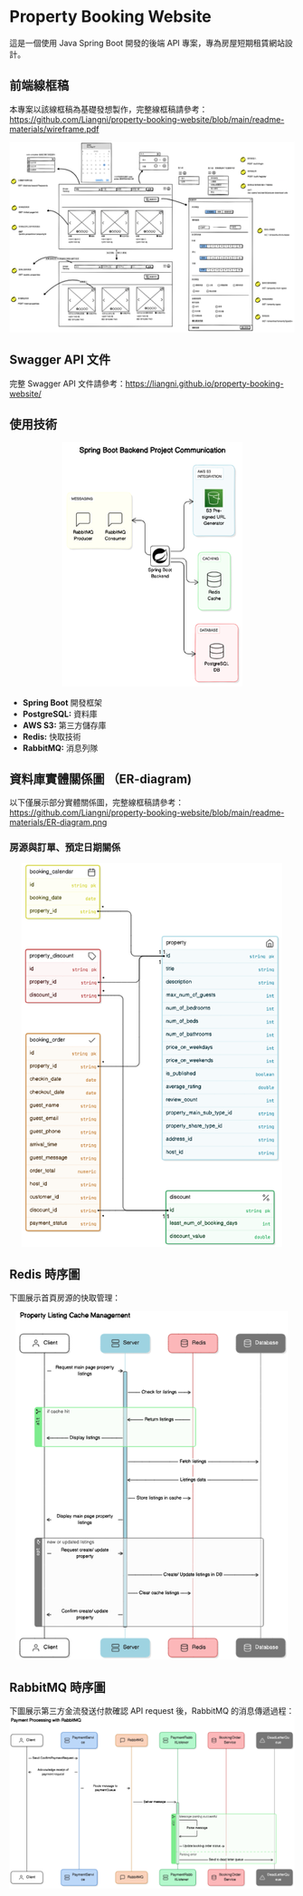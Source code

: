 # Property Booking Website
這是一個使用 Java Spring Boot 開發的後端 API 專案，專為房屋短期租賃網站設計。

## 前端線框稿
本專案以該線框稿為基礎發想製作，完整線框稿請參考：https://github.com/Liangni/property-booking-website/blob/main/readme-materials/wireframe.pdf

![image](readme-materials/homepage-wireframe.png)

## Swagger API 文件
完整 Swagger API 文件請參考：https://liangni.github.io/property-booking-website/

## 使用技術
<div  align="center">    
<img src="readme-materials/project-architecture.png" width = "319" height = "432"/>
</div>

* **Spring Boot** 開發框架
* **PostgreSQL:** 資料庫
* **AWS S3:** 第三方儲存庫
* **Redis:** 快取技術
* **RabbitMQ:** 消息列隊

## 資料庫實體關係圖 （ER-diagram)
以下僅展示部分實體關係圖，完整線框稿請參考：https://github.com/Liangni/property-booking-website/blob/main/readme-materials/ER-diagram.png
### 房源與訂單、預定日期關係
<div  align="center">    
<img src="readme-materials/booking-order-erd.png" width = "460" height = "677"/>
</div>

## Redis 時序圖
下圖展示首頁房源的快取管理：
<div  align="center">    
<img src="readme-materials/redis.png" width = "482" height = "615"/>
</div>

## RabbitMQ 時序圖
下圖展示第三方金流發送付款確認 API request 後，RabbitMQ 的消息傳遞過程：
![image](readme-materials/rabbitMQ.png)
